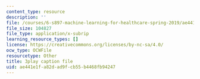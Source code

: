 ```yaml
---
content_type: resource
description: ''
file: /courses/6-s897-machine-learning-for-healthcare-spring-2019/ae441e1fa82dad9fcb55b4468fb94247_wDLzLN1tArA.srt
file_size: 104827
file_type: application/x-subrip
learning_resource_types: []
license: https://creativecommons.org/licenses/by-nc-sa/4.0/
ocw_type: OCWFile
resourcetype: Other
title: 3play caption file
uid: ae441e1f-a82d-ad9f-cb55-b4468fb94247
---
```

